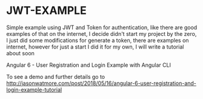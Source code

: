 # JWT-EXAMPLE

Simple example using JWT and Token for authentication, like there are good examples of that on the internet, I decide didn't start my project by the zero, I just did some modifications for generate a token, there are examples on internet, however for just a start I did it for my own, I will write a tutorial about soon

Angular 6 - User Registration and Login Example with Angular CLI

To see a demo and further details go to http://jasonwatmore.com/post/2018/05/16/angular-6-user-registration-and-login-example-tutorial

